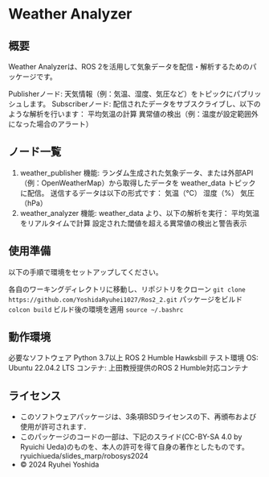 # Weather Analyzer
## 概要
Weather Analyzerは、ROS 2を活用して気象データを配信・解析するためのパッケージです。

Publisherノード: 天気情報（例：気温、湿度、気圧など）をトピックにパブリッシュします。
Subscriberノード: 配信されたデータをサブスクライブし、以下のような解析を行います：
平均気温の計算
異常値の検出（例：温度が設定範囲外になった場合のアラート）

## ノード一覧
1. weather_publisher
機能:
ランダム生成された気象データ、または外部API（例：OpenWeatherMap）から取得したデータを weather_data トピックに配信。
送信するデータは以下の形式です：
気温（°C）
湿度（%）
気圧（hPa）
2. weather_analyzer
機能:
weather_data より、以下の解析を実行：
平均気温をリアルタイムで計算
設定された閾値を超える異常値の検出と警告表示

## 使用準備
以下の手順で環境をセットアップしてください。

各自のワーキングディレクトリに移動し、リポジトリをクローン
```git clone https://github.com/YoshidaRyuhei1027/Ros2_2.git```
パッケージをビルド
```colcon build```
ビルド後の環境を適用
```source ~/.bashrc```


## 動作環境
必要なソフトウェア
Python 3.7以上
ROS 2 Humble Hawksbill
テスト環境
OS: Ubuntu 22.04.2 LTS
コンテナ: 上田教授提供のROS 2 Humble対応コンテナ

## ライセンス
- このソフトウェアパッケージは、3条項BSDライセンスの下、再頒布および使用が許可されます．
- このパッケージのコードの一部は、下記のスライド(CC-BY-SA 4.0 by Ryuichi Ueda)のものを、本人の許可を得て自身の著作としたものです。
   ryuichiueda/slides_marp/robosys2024
- © 2024 Ryuhei Yoshida
